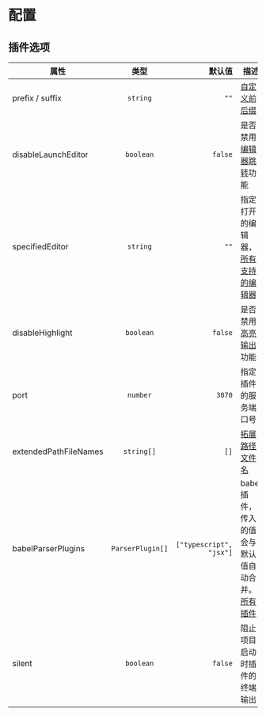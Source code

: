 # 配置

## 插件选项

| 属性        |      类型      | 默认值 | 描述 |
| ------------- | :-----------: | ----: | ------------- |
| prefix / suffix    | `string` | `""` | [自定义前后缀](/zh-CN/features/custom-prefix) |
| disableLaunchEditor |   `boolean`   | `false` | 是否禁用[编辑器跳转](/zh-CN/features/launch-editor)功能 |
| specifiedEditor | `string` | `""` | 指定打开的编辑器，[所有支持的编辑器](https://github.com/yyx990803/launch-editor#supported-editors) |
| disableHighlight      |   `boolean`   | `false` | 是否禁用[高亮输出](/zh-CN/features/highlight)功能 |
| port | `number` | `3070` | 指定插件的服务端口号 |
| extendedPathFileNames | `string[]` | `[]` | [拓展路径文件名](/zh-CN/features/highlight.html#拓展路径文件名) |
| babelParserPlugins | `ParserPlugin[]` | `["typescript", "jsx"]` | babel插件，传入的值会与默认值自动合并。[所有插件](https://babeljs.io/docs/en/babel-parser#plugins) |
| silent | `boolean` | `false` | 阻止项目启动时插件的终端输出 |

